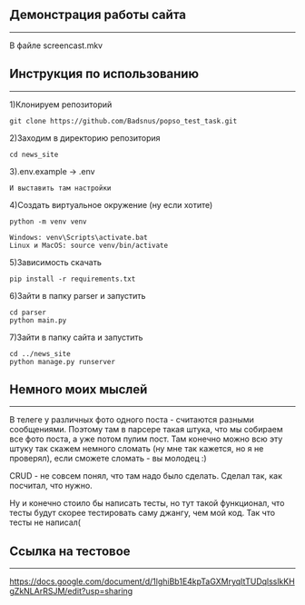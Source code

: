 Демонстрация работы сайта
---
___
В файле screencast.mkv

Инструкция по использованию
---
___

1)Клонируем репозиторий

    git clone https://github.com/Badsnus/popso_test_task.git

2)Заходим в директорию репозитория

    cd news_site

3).env.example -> .env

    И выставить там настройки

4)Создать виртуальное окружение (ну если хотите)

    python -m venv venv

    Windows: venv\Scripts\activate.bat
    Linux и MacOS: source venv/bin/activate

5)Зависимость скачать

    pip install -r requirements.txt

6)Зайти в папку parser и запустить

    cd parser
    python main.py

7)Зайти в папку сайта и запустить

    cd ../news_site
    python manage.py runserver

Немного моих мыслей
---
___

В телеге у различных фото одного поста - считаются разными сообщениями.
Поэтому там в парсере такая штука, что мы собираем все фото поста, а уже потом пулим пост.
Там конечно можно всю эту штуку так скажем немного сломать (ну мне так кажется, но я не проверял), если сможете
сломать - вы молодец :)

CRUD - не совсем понял, что там надо было сделать. Сделал так, как посчитал, что нужно.

Ну и конечно стоило бы написать тесты, но тут такой функционал, что тесты будут скорее тестировать саму джангу, чем мой
код. Так что тесты не написал(

Ссылка на тестовое
---
___
https://docs.google.com/document/d/1lghiBb1E4kpTaGXMryqItTUDqlsslkKHgZkNLArRSJM/edit?usp=sharing